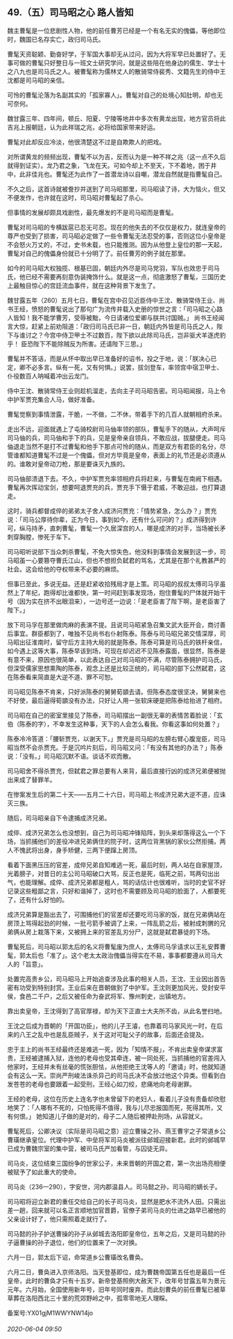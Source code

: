 ## 49.（五）司马昭之心 路人皆知
魏主曹髦是一位悲剧性人物，他的前任曹芳已经是一个有名无实的傀儡，等他即位时，魏国已名存实亡，政归司马氏。



曹髦天资聪颖、勤奋好学，于军国大事却无从过问，因为大将军早已处置好了。无事可做的曹髦只好整日与一班文士研究学问，就是这些陪在他身边的儒生、学士十之八九也是司马氏之人。被曹髦称为儒林丈人的散骑常侍裴秀、文籍先生的侍中王沈都是司马昭的亲信。



可怜的曹髦沦落为名副其实的「孤家寡人」。曹髦对自己的处境心知肚明，却也无可奈何。



魏甘露三年、四年间，顿丘、阳夏、宁陵等地井中多次有黄龙出现，地方官员将此吉兆上报朝廷，认为此祥瑞之兆，必将给国家带来好运。



曹髦对此却反应冷淡，他很清楚这不过是自欺欺人的把戏。



对所谓黄龙的频频出现，曹髦不以为吉，反而认为是一种不祥之兆（这一点不久后就得到证实）。龙乃君之象，飞龙在天。可如今却上不至天，下不着地，困于井中，此非佳兆也。曹髦还为此作了一首潜龙诗以自嘲，潜龙自然就是指曹髦自己。



不久之后，这首诗就被誊抄并送到了司马昭那里，司马昭读了诗，大为恼火，但又不便发作，也许就在这时，司马昭对曹髦起了杀心。



但事情的发展却颇具戏剧性，最先爆发的不是司马昭而是曹髦。



曹髦对司马昭的专横跋扈已忍无可忍。现在的他失去的不仅仅是权力，就连皇帝的尊严也受到了损害，司马昭必定做了一些令曹髦无法忍受的事，否则这位小皇帝是不会怒火万丈的，不过，史书未载，也只能推测。因为从他登上皇位的那一天起，曹髦对自己的傀儡身份就已十分明了了。前任曹芳的例子就在那里。



如今的司马昭大权独揽、根基已固，朝廷内外尽是司马党羽，军队也效忠于司马氏，他已经不需要再刻意伪装掩饰什么。就是这一点，彻底激怒了曹髦，三国历史上最触目惊心的宫廷流血事件，就在这种背景下发生了。



魏甘露五年（260）五月七日，曹髦在宫中召见近臣侍中王沈、散骑常侍王业、尚书王经，愤怒的曹髦说出了那句广为流传并载入史册的惊世之言：「司马昭之心路人皆知！我不能学曹芳，受辱被黜，今日请诸位爱卿与朕共讨国贼。」 尚书王经闻言大惊，赶紧上前劝阻道：「政归司马氏已非一日，朝廷内外皆是司马氏之人，陛下与谁讨之？今宫中侍卫甲士不过数百，陛下欲以此除司马氏，岂非驱犬羊逐虎豹乎！ 臣恐陛下不能除贼反为所害。还请陛下三思。」



曹髦并不答话，而是从怀中取出早已准备好的诏书，投之于地，说：「朕决心已定，卿不必多言。纵有一死，又有何惧。」说罢，拔剑登车，率领宫中宿卫甲士、仆役数百人呐喊着冲出云龙门。



侍中王沈、散骑常侍王业则趁机溜走，去向主子司马昭告密。司马昭闻报，马上令中护军贾充集合人马，做好准备。



曹髦觉察到事情泄露，干脆，一不做，二不休，带着手下的几百人就朝相府杀来。



走出不远，迎面就遇上了屯骑校尉司马伷率领的部队，曹髦手下的随从，大声呵斥司马伷的兵，司马伷和手下的兵，见是皇帝亲自领兵，不敢应战，拔腿便走。司马伷退走当然不是打不过曹髦和他手下那点可怜的随从，而是双方有君臣的名分，尽管谁都知道曹髦不过是一个傀儡，但对方毕竟是皇帝，表面上的礼节还是必须遵从的。谁敢对皇帝动刀枪，那是要诛灭九族的。



司马伷部溃退下去。不久，中护军贾充率领相府兵将赶来，与曹髦在南阙下相遇。曹髦再次挥动宝剑，想要呵退贾充的兵，贾充手下慑于君威，不敢迎战，也打算退走。



这时，骑兵都督成倅的弟弟太子舍人成济问贾充：「情势紧急，怎么办？」贾充说：「司马公厚待你辈，正为今日，事到如今，还有什么可问的？」成济得到许可，纵马持矛，直刺曹髦，曹髦一个久居深宫的人，哪是成济的对手，当场被长矛刺穿胸膛，惨死于车下。



司马昭听说部下当众刺杀曹髦，不免大惊失色，他没料到事情会发展到这一步，司马昭虽一心要篡夺曹氏江山，但也不想担负弑君的骂名，尤其是在那个礼教甚严的社会。这会给他的夺权带来不必要的麻烦。



但事已至此，多说无益。还是赶紧收拾残局才是上策。司马昭的叔叔太傅司马孚虽然上了年纪，跑得却比谁都快，第一时间赶到事发现场，抱住曹髦的尸体就开始干号（因为实在挤不出眼泪来），一边号还一边说：「是老臣害了陛下啊，是老臣害了陛下。」



放下司马孚在那里做肉麻的表演不提。且说司马昭紧急召集文武大臣开会，商讨善后事宜。群臣都到了，唯独不见尚书右仆射陈泰。陈泰与司马昭兄弟交情深厚，司马昭出征淮南时，留守后方主持大局的就是陈泰。陈泰可算是司马氏的铁杆亲信，如今遇上这等大事，陈泰早该到场，可现在却迟迟不见陈泰露面，很显然，陈泰是有意不来，原因也很简单，以此表达自己对司马昭的不满，尽管陈泰拥护司马氏，但深受儒家思想熏陶的陈泰，观念上还是比较正统的，司马昭的部下公然弑君，这在陈泰看来简直是大逆不道、罪不可恕。



司马昭见陈泰不肯来，只好派陈泰的舅舅荀顗去请。但陈泰态度很坚决，舅舅来也不好使，最后逼得荀顗没有办法，只好让人用一张软床硬是把陈泰给抬进了相府。



司马昭在自己的密室里接见了陈泰，司马昭摆出一副很无辜的表情苦着脸说：「玄伯（陈泰的字），不幸发生这种事，天下的人会怎么看我。你看这事如何处置？」



陈泰冷冷答道：「腰斩贾充，以谢天下。」贾充是司马昭的左膀右臂心腹宠臣，司马昭当然不会杀贾充。于是沉吟片刻后，司马昭又问：「有没有其他的办法？」陈泰说：「没有。」司马昭沉默不语。谈话不欢而散。



司马昭舍不得杀贾充，但弑君之罪总要有人来背，最后直接行凶的成济兄弟便被抛出来成了替罪羊。



在惨案发生后的第二十天——五月二十六日，司马昭上书成济兄弟大逆不道，应诛灭三族。



随后，司马昭亲自下令逮捕成济兄弟。



成倅、成济兄弟怎么也没想到，自己为司马昭冲锋陷阵，到头来却落得这么一个下场，当抓捕他们的差役冲进兄弟俩住的院子时，这两位背黑锅的家伙公然拒捕，两人不愧武将出身，身手矫健，三两下便蹿上房顶。



看着下面黑压压的官差，成倅兄弟自知难逃一死，最后时刻，两人站在自家屋顶，光着膀子，对昔日的主公司马昭破口大骂，反正也是死，临死之前，骂两句出出气，也能理解。成倅、成济兄弟都是粗人，骂的话估计也很难听，当时的史官不好记录这些粗鄙之言，只好和谐掉了，这时也不需要顾及司马昭的脸面了，人都要死了，还有什么好怕的。



成济兄弟算是豁出去了，可围捕他们的官差却还要吃司马家的饭，就在兄弟俩站在房顶上骂得起劲的时候，一批弓箭手被调了上来，一阵乱箭之后，被射成刺猬的兄弟俩从房上栽落下来，又被拥上来的官差乱刃分尸，这就是弑君暴徒的下场。



曹髦死后，司马昭以郭太后的名义将曹髦废为庶人，太傅司马孚请求以王礼安葬曹髦，郭太后也「准了」。这个老太太政治傀儡当得实在不易，事事都要遵从司马大人的「旨意」。



处置完高贵乡公，司马昭马上开始追查涉及此事的相关人员，王沈、王业因出首告密有功受到特别封赏。王业后来在晋朝做到了中护军。王沈则更加风光，受封安平侯，食邑二千户，之后又被任命为奋武将军、豫州刺史，出镇地方。



靠出卖皇帝，王沈得到了高官厚禄，却为天下正直士大夫所不齿，从此名誉扫地。



王沈之后成为晋朝的「开国功臣」，他的儿子王濬，也靠着司马家风光一时，在后来的八王之乱中也是乱臣贼子，关于这对可耻父子的故事，后面还会提及。



忠于主上的尚书王经最终还是难逃一死，因为「知情不报」，不肯出卖皇帝谋求富贵，王经被逮捕入狱，连他的老母也受其牵连，被一同处死，当抓捕他的官差闯入他家时，王经并未有丝毫的慌张胆怯，从他拒绝王沈等人的「邀请」时，他就知道会有这么一天。崇尚严刑峻法诛杀异己的司马氏决不会放过他这个异类。但看到白发苍苍的老母也要跟着一起受刑，王经心如刀绞，悲痛地向老母谢罪。



王经的老母，这位在历史上连名字也未曾留下的老妇人，看着儿子没有责备却欣慰地笑了：「人哪有不死的，只怕死得不值得，我与儿尽忠报国而死，死得其所，又有何恨。」 她知道儿子做的是对的，母子二人随后被押赴刑场，从容就义。



曹髦死后，公卿决议（实际是司马昭之意）迎立曹操之孙、燕王曹宇之子常道乡公曹璜继承皇位。代理中护军、中垒将军司马炎被派往邺城迎接新君。此时的邺城早已成为曹魏宗室的集中营，被司马氏严加看管，与囚徒无异。



司马炎，这位结束三国纷争的世家公子，未来晋朝的开国之君，第一次出场亮相便被赋予了如此重大的使命。



司马炎（236—290），字安世，河内郡温县人。司马懿之孙，司马昭的嫡长子。



司马昭将迎立新君的重任交给自己的长子司马炎，显然是肥水不流外人田。只需出差一趟，回来就可以名正言顺地加官晋爵，官僚子弟司马炎的仕进之路早已被他的父亲设计好了，他只需照着走就行了。



司马懿的孙子护送曹操的孙子从邺城去洛阳即皇帝位，五年之后，又是司马懿的孙子逼曹操的孙子退位，他们的位置来了一次对换。



六月一日，郭太后下诏，命常道乡公曹璜改名曹奂。



六月二日，曹奂进入京师洛阳。当天登基即位，成为曹魏帝国第五任也是最后一任皇帝，此时的曹奂才只有十五岁。新帝登基照例大赦天下，改年号甘露五年为景元元年。六月始，全国使用新年号，旧年号同时废弃。而此刻曹奂的前任曹髦已被草草葬在洛阳西北三十里的荒郊野岭之中，孤零零地无人理睬。



备案号:YX01gjM1WWYNW14jo


###### 2020-06-04 09:50
